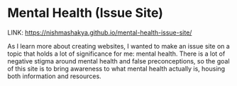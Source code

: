 # Mental Health (Issue Site)

LINK: https://nishmashakya.github.io/mental-health-issue-site/

As I learn more about creating websites, I wanted to make an issue site on a topic that holds a lot of significance for me: mental health. There is a lot of negative stigma around mental health and false preconceptions, so the goal of this site is to bring awareness to what mental health actually is, housing both information and resources. 
